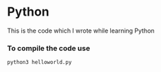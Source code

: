 # Python
This is the code which I wrote while learning Python
### To compile the code use
```
python3 helloworld.py
```
